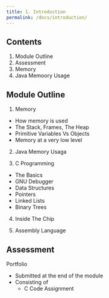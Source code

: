 ```yaml
---
title: 1. Introduction
permalink: /docs/introduction/
---
```


## Contents  

1. Module Outline
2. Assessment
3. Memory   
4. Java Memoory Usage  

## Module Outline

1. Memory
  * How memory is used
  * The Stack, Frames, The Heap
  * Primitive Variables Vs Objects
  * Memory at a very low level

2. Java Memory Usaga

3. C Programming
  * The Basics
  * GNU Debugger
  * Data Structures
  * Pointers
  * Linked Lists
  * Binary Trees

4. Inside The Chip

5. Assembly Language

## Assessment

Portfolio
* Submitted at the end of the module
* Consisting of
  * C Code Assignment




